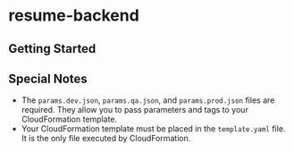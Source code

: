 # resume-backend


## Getting Started

## Special Notes

- The `params.dev.json`, `params.qa.json`, and `params.prod.json` files are required. They allow you to pass parameters and tags to your CloudFormation template.
- Your CloudFormation template must be placed in the `template.yaml` file. It is the only file executed by CloudFormation.
